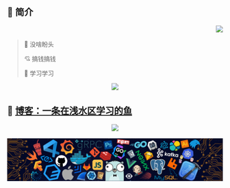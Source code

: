 ## :watermelon:    简介

<!-- 主页访问量统计 --> 
<div align="right"> <img src="https://profile-counter.glitch.me/Ed1Ryan2/count.svg" /> </div>

> :revolving_hearts: 没啥盼头
>
> :cupid: 搞钱搞钱
>
> :sparkling_heart: 学习学习

<!-- ![image](https://github.com/QInzhengk/QInzhengk/blob/7ed1ecebba0862b6b07d35011cac2488bd6d50c8/images/hr.gif) --> 

<!-- 仓库状态统计 --> 
<div align="center"> <img src="https://github-readme-stats.vercel.app/api?username=Ed1Ryan2&show_icons=true&theme=buefy" /> </div>

## :whale: [博客：一条在浅水区学习的鱼](https://edryan.top/)

<!-- 常用语言占比统计 --> 
<div align="center"> <img src="https://github-readme-stats.vercel.app/api/top-langs/?username=Ed1Ryan2&layout=compact&theme=buefy" /> </div>

<div align="center">
  
</div>

![image](https://github.com/QInzhengk/QInzhengk/blob/4781e600735582d630887cfa820ddee5c0e2e65b/images/icon.png)

